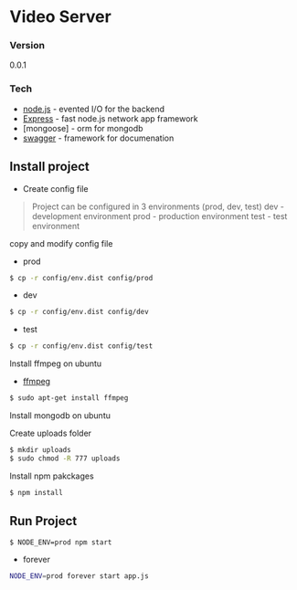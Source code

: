 Video Server
========================

### Version
0.0.1

### Tech

* [node.js] - evented I/O for the backend
* [Express] - fast node.js network app framework
* [mongoose] - orm for mongodb
* [swagger] - framework for documenation

Install project
--------------
- Create config file

> Project can be configured in 3 environments (prod, dev, test)
> dev - development environment
> prod - production environment
> test - test environment

copy and modify config file

* prod
    
```sh
$ cp -r config/env.dist config/prod
```

* dev
    
```sh
$ cp -r config/env.dist config/dev
```

* test
    
```sh
$ cp -r config/env.dist config/test
```

Install ffmpeg on ubuntu
* [ffmpeg] 

```sh
$ sudo apt-get install ffmpeg
```

Install mongodb on ubuntu

Create uploads folder

```sh
$ mkdir uploads
$ sudo chmod -R 777 uploads
```

Install npm pakckages

```sh
$ npm install
```

Run Project
--------------

```sh
$ NODE_ENV=prod npm start
```

- forever

```sh
NODE_ENV=prod forever start app.js
```

[node.js]: <http://nodejs.org>
[express]: <http://expressjs.com>
[ffmpeg]: <http://www.ubuntugeek.com/install-ffmpeg-on-ubuntu-14-10-using-ppa.html>
[swagger]: <http://swagger.io>

